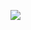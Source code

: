 ![](https://github-readme-stats.vercel.app/api/top-langs/?username=renevds&layout=compact&langs_count=10&theme=radical)
